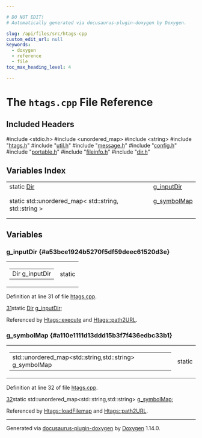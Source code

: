 ```yaml
---

# DO NOT EDIT!
# Automatically generated via docusaurus-plugin-doxygen by Doxygen.

slug: /api/files/src/htags-cpp
custom_edit_url: null
keywords:
  - doxygen
  - reference
  - file
toc_max_heading_level: 4

---
```


<div class="doxyPage">

# The `htags.cpp` File Reference



## Included Headers

<div class="doxyIncludesList">#include &lt;stdio.h&gt;
#include &lt;unordered_map&gt;
#include &lt;string&gt;
#include "<a href="/web-doxygen/docs/api/files/src/htags-h">htags.h</a>"
#include "<a href="/web-doxygen/docs/api/files/src/util-h">util.h</a>"
#include "<a href="/web-doxygen/docs/api/files/src/message-h">message.h</a>"
#include "<a href="/web-doxygen/docs/api/files/src/config-h">config.h</a>"
#include "<a href="/web-doxygen/docs/api/files/src/portable-h">portable.h</a>"
#include "<a href="/web-doxygen/docs/api/files/src/fileinfo-h">fileinfo.h</a>"
#include "<a href="/web-doxygen/docs/api/files/src/dir-h">dir.h</a>"
</div>

## Variables Index

<table class="doxyMembersIndex">

<tr class="doxyMemberIndexItem">
<td class="doxyMemberIndexItemType" align="left" valign="top">static <a href="/web-doxygen/docs/api/classes/dir">Dir</a></td>
<td class="doxyMemberIndexItemName" align="left" valign="top"><a href="#a53bce1924b5270f5df59deec61520d3e">g_inputDir</a></td>
</tr>
<tr class="doxyMemberIndexDescription">
<td class="doxyMemberIndexDescriptionLeft"></td>
<td class="doxyMemberIndexDescriptionRight">
</td>
</tr>
<tr class="doxyMemberIndexSeparator">
<td class="doxyMemberIndexSeparator" colspan="2"></td>
</tr>

<tr class="doxyMemberIndexItem">
<td class="doxyMemberIndexItemType" align="left" valign="top">static std::unordered_map&lt; std::string, std::string &gt;</td>
<td class="doxyMemberIndexItemName" align="left" valign="top"><a href="#a110e1111d13ddd15b3f7f436edbc33b1">g_symbolMap</a></td>
</tr>
<tr class="doxyMemberIndexDescription">
<td class="doxyMemberIndexDescriptionLeft"></td>
<td class="doxyMemberIndexDescriptionRight">
</td>
</tr>
<tr class="doxyMemberIndexSeparator">
<td class="doxyMemberIndexSeparator" colspan="2"></td>
</tr>

</table>


<div class="doxySectionDef">

## Variables

### g\_inputDir {#a53bce1924b5270f5df59deec61520d3e}

<div class="doxyMemberItem">
<div class="doxyMemberProto">
<table class="doxyMemberLabels">
<tr class="doxyMemberLabels">
<td class="doxyMemberLabelsLeft">
<table class="doxyMemberName">
<tr>
<td class="doxyMemberName">Dir g_inputDir</td>
</tr>
</table>
</td>
<td class="doxyMemberLabelsRight">
<span class="doxyMemberLabels">
<span class="doxyMemberLabel static">static</span>
</span>
</td>
</tr>
</table>
</div>
<div class="doxyMemberDoc">



<p>Definition at line 31 of file <a href="/web-doxygen/docs/api/files/src/htags-cpp">htags.cpp</a>.</p>


<div class="doxyProgramListing">

<div class="doxyCodeLine"><span class="doxyLineNumber"><a href="#a53bce1924b5270f5df59deec61520d3e">31</a></span><span class="doxyLineContent"><span class="doxyHighlightKeyword">static</span><span class="doxyHighlight"> <a href="/web-doxygen/docs/api/classes/dir">Dir</a> <a href="#a53bce1924b5270f5df59deec61520d3e">g_inputDir</a>;</span></span></div>

</div>


<p>Referenced by <a href="/web-doxygen/docs/api/structs/htags/#a459ba4c5a4e6d3308cee25b93448f0cf">Htags::execute</a> and <a href="/web-doxygen/docs/api/structs/htags/#a0ce955dfddd8473bce6373e92532f12e">Htags::path2URL</a>.</p>

</div>
</div>

### g\_symbolMap {#a110e1111d13ddd15b3f7f436edbc33b1}

<div class="doxyMemberItem">
<div class="doxyMemberProto">
<table class="doxyMemberLabels">
<tr class="doxyMemberLabels">
<td class="doxyMemberLabelsLeft">
<table class="doxyMemberName">
<tr>
<td class="doxyMemberName">std::unordered_map&lt;std::string,std::string&gt; g_symbolMap</td>
</tr>
</table>
</td>
<td class="doxyMemberLabelsRight">
<span class="doxyMemberLabels">
<span class="doxyMemberLabel static">static</span>
</span>
</td>
</tr>
</table>
</div>
<div class="doxyMemberDoc">



<p>Definition at line 32 of file <a href="/web-doxygen/docs/api/files/src/htags-cpp">htags.cpp</a>.</p>


<div class="doxyProgramListing">

<div class="doxyCodeLine"><span class="doxyLineNumber"><a href="#a110e1111d13ddd15b3f7f436edbc33b1">32</a></span><span class="doxyLineContent"><span class="doxyHighlightKeyword">static</span><span class="doxyHighlight"> std::unordered_map&lt;std::string,std::string&gt; <a href="#a110e1111d13ddd15b3f7f436edbc33b1">g_symbolMap</a>;</span></span></div>

</div>


<p>Referenced by <a href="/web-doxygen/docs/api/structs/htags/#a91a5a1322fbff8f8ad136a3372964512">Htags::loadFilemap</a> and <a href="/web-doxygen/docs/api/structs/htags/#a0ce955dfddd8473bce6373e92532f12e">Htags::path2URL</a>.</p>

</div>
</div>

</div>

<hr/>

<p class="doxyGeneratedBy">Generated via <a href="https://github.com/xpack/docusaurus-plugin-doxygen">docusaurus-plugin-doxygen</a> by <a href="https://www.doxygen.nl">Doxygen</a> 1.14.0.</p>

</div>
